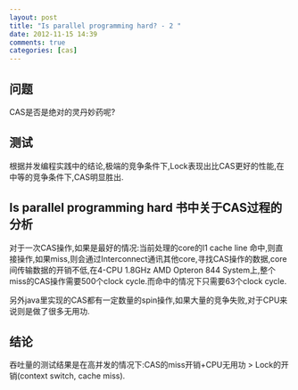 ```yaml
---
layout: post
title: "Is parallel programming hard? - 2 "
date: 2012-11-15 14:39
comments: true
categories: [cas]
---
```


## 问题
CAS是否是绝对的灵丹妙药呢?

## 测试
根据并发编程实践中的结论,极端的竞争条件下,Lock表现出比CAS更好的性能,在中等的竞争条件下,CAS明显胜出.

## Is parallel programming hard 书中关于CAS过程的分析
对于一次CAS操作,如果是最好的情况:当前处理的core的l1 cache line 命中,则直接操作,如果miss,则会通过Interconnect通讯其他core,寻找CAS操作的数据,core间传输数据的开销不低,在4-CPU 1.8GHz AMD Opteron 844 System上,整个miss的CAS操作需要500个clock cycle.而命中的情况下只需要63个clock cycle.

另外java里实现的CAS都有一定数量的spin操作,如果大量的竞争失败,对于CPU来说则是做了很多无用功.

## 结论
吞吐量的测试结果是在高并发的情况下:CAS的miss开销+CPU无用功 > Lock的开销(context switch, cache miss). 



